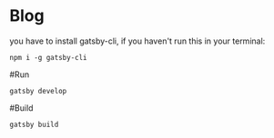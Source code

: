 # Blog
you have to install gatsby-cli, if you haven't run this in your terminal:
```
npm i -g gatsby-cli
```

#Run
```
gatsby develop
```

#Build
```
gatsby build
```